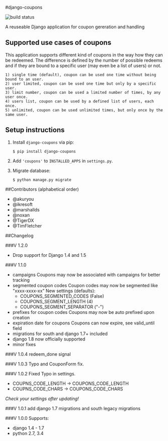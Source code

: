 #django-coupons

![build status](https://travis-ci.org/byteweaver/django-coupons.png)

A reuseable Django application for coupon gereration and handling

## Supported use cases of coupons

This application supports different kind of coupons in the way how they can be redeemed.
The difference is defined by the number of possible redeems and if they are bound to a specific user (may even be a list of users) or not.

    1) single time (default), coupon can be used one time without being bound to an user.
    2) user limited, coupon can be used one time but only by a specific user.
    3) limit number, coupon can be used a limited number of times, by any user once.
    4) users list, coupon can be used by a defined list of users, each once.
    5) unlimited, coupon can be used unlimited times, but only once by the same user.

## Setup instructions

1. Install `django-coupons` via pip:
   ```
   $ pip install django-coupons
   ```

2. Add `'coupons'` to `INSTALLED_APPS` in `settings.py`.

3. Migrate database:

   ```
   $ python manage.py migrate
   ```

##Contributors
(alphabetical order)

* @akuryou
* @ikresoft
* @marshallds
* @noxan
* @TigerDX
* @TimFletcher

##Changelog

###V 1.2.0

* Drop support for Django 1.4 and 1.5

###V 1.1.0
 * campaigns
   Coupons may now be associated with campaigns for better tracking
 * segmented coupon codes
   Coupon codes may now be segmented like "xxxx-xxxx-xx"
   New settings (defaults):
    * COUPONS_SEGMENTED_CODES (False)
    * COUPONS_SEGMENT_LENGTH (4)
    * COUPONS_SEGMENT_SEPARATOR ("-")
 * prefixes for coupon codes
   Coupons may now be auto prefixed upon creation
 * expiration date for coupons
   Coupons can now expire, see valid_until field
 * migrations for south and django 1.7+ included
 * django 1.8 now officially supported
 * minor fixes

###V 1.0.4
redeem_done signal

###V 1.0.3
Typo and CouponForm fix.

###V 1.0.2
Fixed Typo in settings.
* COUPNS_CODE_LENGTH -> COUPONS_CODE_LENGTH
* COUPNS_CODE_CHARS -> COUPONS_CODE_CHARS

*Check your settings after updating!*

###V 1.0.1
add django 1.7 migrations and south legacy migrations

###V 1.0.0
Supports:
* django 1.4 - 1.7
* python 2.7, 3.4
